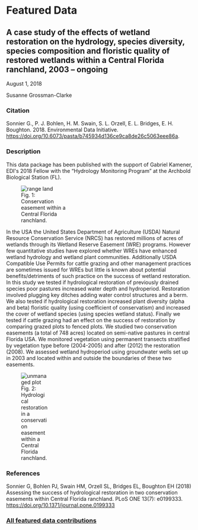 # Featured Data

## A case study of the effects of wetland restoration on the hydrology, species diversity, species composition and floristic quality of restored wetlands within a Central Florida ranchland, 2003 – ongoing

August 1, 2018

Susanne Grossman-Clarke

### Citation

Sonnier G., P. J. Bohlen, H. M. Swain, S. L. Orzell, E. L. Bridges, E. H. Boughton. 2018. Environmental Data Initiative. https://doi.org/10.6073/pasta/b745934d136ce9ca8de26c5063eee86a.

### Description

This data package has been published with the support of Gabriel Kamener, EDI's 2018 Fellow with the “Hydrology Monitoring Program” at the Archbold Biological Station (FL).

<div class="figure_featured" style="width: 40%;">
    <figure>
       <img src="/static/images/featured_data/archbold_1.png" alt=" range land"/>
       <figcaption class="figure-caption">Fig. 1: Conservation easement within a Central Florida ranchland.</figcaption>
    </figure>
</div>

In the USA the United States Department of Agriculture (USDA) Natural Resource Conservation Service (NRCS) has restored millions of acres of wetlands through its Wetland Reserve Easement (WRE) programs. However few quantitative studies have explored whether WREs have enhanced wetland hydrology and wetland plant communities. Additionally USDA Compatible Use Permits for cattle grazing and other management practices are sometimes issued for WREs but little is known about potential benefits/detriments of such practice on the success of wetland restoration. In this study we tested if hydrological restoration of previously drained species poor pastures increased water depth and hydroperiod. Restoration involved plugging key ditches adding water control structures and a berm. We also tested if hydrological restoration increased plant diversity (alpha and beta) floristic quality (using coefficient of conservatism) and increased the cover of wetland species (using species wetland status). Finally we tested if cattle grazing had an effect on the success of restoration by comparing grazed plots to fenced plots. We studied two conservation easements (a total of 748 acres) located on semi-native pastures in central Florida USA. We monitored vegetation using permanent transects stratified by vegetation type before (2004-2005) and after (2012) the restoration (2008). We assessed wetland hydroperiod using groundwater wells set up in 2003 and located within and outside the boundaries of these two easements.

<div class="figure_featured" style="width: 30%;">
    <figure>
       <img id="pickme" src="/static/images/featured_data/archbold_2.png" alt="unmanaged plot"/>
       <figcaption class="figure-caption">Fig. 2: Hydrological restoration in a conservation easement within a Central Florida ranchland.</figcaption>
    </figure>
</div>

### References

Sonnier G, Bohlen PJ, Swain HM, Orzell SL, Bridges EL, Boughton EH (2018) Assessing the success of hydrological restoration in two conservation easements within Central Florida ranchland. PLoS ONE 13(7): e0199333. https://doi.org/10.1371/journal.pone.0199333

### [All featured data contributions](/templates/featured/featured-grid)
